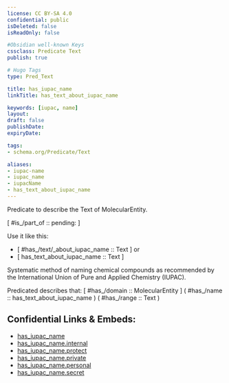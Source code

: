 ```yaml
---
license: CC BY-SA 4.0
confidential: public
isDeleted: false
isReadOnly: false

#Obsidian well-known Keys
cssclass: Predicate Text
publish: true

# Hugo Tags
type: Pred_Text

title: has_iupac_name
linkTitle: has_text_about_iupac_name

keywords: [iupac, name]
layout: 
draft: false
publishDate:
expiryDate: 

tags:
- schema.org/Predicate/Text

aliases:
- iupac-name
- iupac_name
- iupacName
- has_text_about_iupac_name
---
```


Predicate to describe the Text of MolecularEntity.

[ #is_/part_of :: pending: ]

Use it like this: 
- [ #has_/text/_about_iupac_name :: Text ] or 
- [ has_text_about_iupac_name :: Text ] 

Systematic method of naming chemical compounds as recommended by the International Union of Pure and Applied Chemistry (IUPAC).

Predicated describes that: 
[ #has_/domain  :: MolecularEntity ]
( #has_/name :: has_text_about_iupac_name )
( #has_/range :: Text )



## Confidential Links & Embeds: 
- [has_iupac_name](../../../../_public/schema.org/Predicate/Texts/has_iupac_name.md) 
- [has_iupac_name.internal](../../../../_internal/schema.org/Predicate/Texts/has_iupac_name.internal.md) 
- [has_iupac_name.protect](../../../../_protect/schema.org/Predicate/Texts/has_iupac_name.protect.md) 
- [has_iupac_name.private](../../../../_private/schema.org/Predicate/Texts/has_iupac_name.private.md) 
- [has_iupac_name.personal](../../../../_personal/schema.org/Predicate/Texts/has_iupac_name.personal.md) 
- [has_iupac_name.secret](../../../../_secret/schema.org/Predicate/Texts/has_iupac_name.secret.md) 
